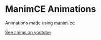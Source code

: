 # ManimCE Animations
Animations made using [manim-ce](https://manim.community)

[See anims on youtube](https://youtube.com/c/Radiium)
